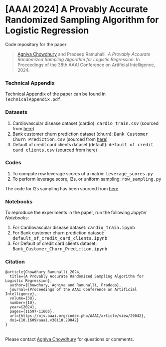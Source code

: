 # [AAAI 2024] A Provably Accurate Randomized Sampling Algorithm for Logistic Regression
 Code repository for the paper:

> <a href="https://agnivac.github.io/">Agniva Chowdhury</a> and Pradeep Ramuhalli. <em>A Provably Accurate Randomized Sampling Algorithm for Logistic Regression</em>. In Proceedings of the 38th AAAI Conference on Artificial Intelligence, 2024.

### Technical Appendix

Technical Appendix of the paper can be found in <tt>TechnicalAppendix.pdf</tt>.

### Datasets

<ol>
<li>Cardiovascular disease dataset (cardio): <tt>cardio_train.csv</tt> (sourced from <a href="https://www.kaggle.com/datasets/sulianova/cardiovascular-disease-dataset">here</a>)</li>
<li>Bank customer churn prediction dataset (churn): <tt>Bank Customer Churn Prediction.csv</tt> (sourced from <a href="https://www.kaggle.com/datasets/shantanudhakadd/bank-customer-churn-prediction">here</a>)</li>
<li>Default of credit card clients dataset (default): <tt>default of credit card clients.csv</tt> (sourced from <a href="https://archive.ics.uci.edu/dataset/350/default+of+credit+card+clients">here</a>)</li>
</ol>


### Codes

<ol>
<li>To compute row leverage scores of a matrix: <tt>leverage_scores.py</tt></li>
<li>To perform leverage score, l2s, or uniform sampling: <tt>row_sampling.py</tt></li>
</ol>

The code for l2s sampling has been sourced from <a href="https://github.com/Tim907/oblivious_sketching_varreglogreg/blob/main/sketching/l2s_sampling.py">here</a>.

### Notebooks

To reproduce the experiments in the paper, run the following *Jupyter Notebooks*:
<ol>
<li>For Cardiovascular disease dataset: <tt>cardio_train.ipynb</tt></li>
<li>For Bank customer churn prediction dataset: <tt>default_of_credit_card_clients.ipynb</tt></li>
<li>For Default of credit card clients dataset: <tt>Bank_Customer_Churn_Prediction.ipynb</tt></li>
</ol>


### Citation

```
@article{Chowdhury_Ramuhalli_2024,
  title={A Provably Accurate Randomized Sampling Algorithm for Logistic Regression},
  author={Chowdhury, Agniva and Ramuhalli, Pradeep},
  journal={Proceedings of the AAAI Conference on Artificial Intelligence},
  volume={38},
  number={10},
  year={2024},
  pages={11597-11605},
  url={https://ojs.aaai.org/index.php/AAAI/article/view/29042},
  doi={10.1609/aaai.v38i10.29042}
}
```




</br>
Please contact <a href="https://agnivac.github.io/">Agniva Chowdhury</a> for questions or comments.